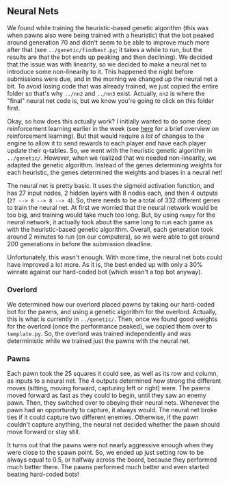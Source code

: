 ## Neural Nets

We found while training the heuristic-based genetic algorithm (this was when pawns also were being trained with a heuristic) that the bot
peaked around generation 70 and didn't seem to be able to improve much more after that (see `../genetic/findbest.py`; it takes a while to
run, but the results are that the bot ends up peaking and then declining). We decided that the issue was with linearity, so we decided to
make a neural net to introduce some non-linearity to it. This happened the night before submissions were due, and in the morning we changed
up the neural net a bit. To avoid losing code that was already trained, we just copied the entire folder so that's why `../nn2` and `../nn3`
exist. Actually, `nn2` is where the "final" neural net code is, but we know you're going to click on this folder first.

Okay, so how does this actually work? I initially wanted to do some deep reinforcement learning earlier in the week (see
[here](https://towardsdatascience.com/qrash-course-deep-q-networks-from-the-ground-up-1bbda41d3677) for a brief overview on reinforcement
learning). But that would require a *lot* of changes to the engine to allow it to send rewards to each player and have each player
update their q-tables. So, we went with the heuristic genetic algorithm in `../genetic/`. However, when we realized that we needed
non-linearity, we adapted the genetic algorithm. Instead of the genes determining weights for each heuristic, the genes determined the
weights and biases in a neural net!

The neural net is pretty basic. It uses the sigmoid activation function, and has 27 input nodes, 2 hidden layers with 8 nodes each, and
then 4 outputs (`27 --> 8 --> 8 --> 4`). So, there needs to be a total of 332 different genes to train the neural net. At first we
worried that the neural network would be too big, and training would take much too long. But, by using `numpy` for the neural network, it
actually took about the same long to run each game as with the heuristic-based genetic algorithm. Overall, each generation took around
2 minutes to run (on our computers), so we were able to get around 200 generations in before the submission deadline.

Unfortunately, this wasn't enough. With more time, the neural net bots could have improved a lot more. As it is, the best ended up with
only a 30% winrate against our hard-coded bot (which wasn't a top bot anyway).

### Overlord

We determined how our overlord placed pawns by taking our hard-coded bot for the pawns, and using a genetic algorithm for the overlord.
Actually, this is what is currently in `../genetic/`. Then, once we found good weights for the overlord (once the performance peaked),
we copied them over to `template.py`. So, the overlord was trained independently and was deterministic while we trained just the pawns
with the neural net.

### Pawns

Each pawn took the 25 squares it could see, as well as its row and column, as inputs to a neural net. The 4 outputs determined how
strong the different moves (sitting, moving forward, capturing left or right) were. The pawns moved forward as fast as they could to
begin, until they saw an enemy pawn. Then, they switched over to obeying their neural nets. Whenever the pawn had an opportunity to
capture, it always would. The neural net broke ties if it could capture two different enemies. Otherwise, if the pawn couldn't capture
anything, the neural net decided whether the pawn should move forward or stay still.

It turns out that the pawns were not nearly aggressive enough when they were close to the spawn point. So, we ended up just setting
row to be always equal to 0.5, or halfway across the board, because they performed much better there. The pawns performed much better
and even started beating hard-coded bots!
